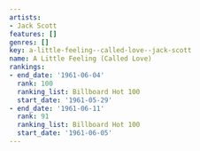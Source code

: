 ```yaml
---
artists:
- Jack Scott
features: []
genres: []
key: a-little-feeling--called-love--jack-scott
name: A Little Feeling (Called Love)
rankings:
- end_date: '1961-06-04'
  rank: 100
  ranking_list: Billboard Hot 100
  start_date: '1961-05-29'
- end_date: '1961-06-11'
  rank: 91
  ranking_list: Billboard Hot 100
  start_date: '1961-06-05'
---
```


